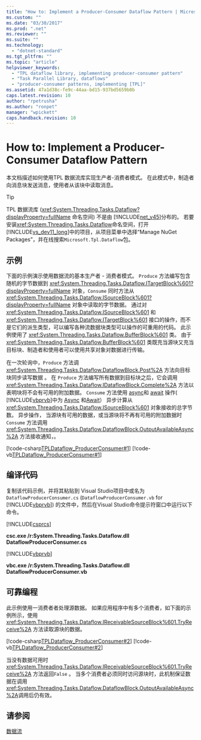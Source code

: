 ```yaml
---
title: "How to: Implement a Producer-Consumer Dataflow Pattern | Microsoft Docs"
ms.custom: ""
ms.date: "03/30/2017"
ms.prod: ".net"
ms.reviewer: ""
ms.suite: ""
ms.technology: 
  - "dotnet-standard"
ms.tgt_pltfrm: ""
ms.topic: "article"
helpviewer_keywords: 
  - "TPL dataflow library, implementing producer-consumer pattern"
  - "Task Parallel Library, dataflows"
  - "producer-consumer patterns, implementing [TPL]"
ms.assetid: 47a1d38c-fe9c-44aa-bd15-937bd5659b0b
caps.latest.revision: 10
author: "rpetrusha"
ms.author: "ronpet"
manager: "wpickett"
caps.handback.revision: 10
---
```

# How to: Implement a Producer-Consumer Dataflow Pattern
本文档描述如何使用TPL 数据流库实现生产者\-消费者模式。  在此模式中，制造者向消息块发送消息，使用者从该块中读取消息。  
  
> [!TIP]
>  TPL 数据流库 \(<xref:System.Threading.Tasks.Dataflow?displayProperty=fullName> 命名空间\) 不是由 [!INCLUDE[net_v45](../../../includes/net-v45-md.md)]分布的。  若要安装<xref:System.Threading.Tasks.Dataflow>命名空间，打开 [!INCLUDE[vs_dev11_long](../../../includes/vs-dev11-long-md.md)]中的项目，从项目菜单中选择“Manage NuGet Packages”，并在线搜索`Microsoft.Tpl.Dataflow`包。  
  
## 示例  
 下面的示例演示使用数据流的基本生产者 \- 消费者模式。  `Produce` 方法编写包含随机的字节数据到 <xref:System.Threading.Tasks.Dataflow.ITargetBlock%601?displayProperty=fullName> 对象，`Consume` 同时方法从 <xref:System.Threading.Tasks.Dataflow.ISourceBlock%601?displayProperty=fullName> 对象中读取的字节数据。  通过对 <xref:System.Threading.Tasks.Dataflow.ISourceBlock%601> 和 <xref:System.Threading.Tasks.Dataflow.ITargetBlock%601> 接口的操作，而不是它们的派生类型，可以编写各种流数据块类型可以操作的可重用的代码。  此示例使用了 <xref:System.Threading.Tasks.Dataflow.BufferBlock%601> 类。  由于 <xref:System.Threading.Tasks.Dataflow.BufferBlock%601> 类既充当源块又充当目标块、制造者和使用者可以使用共享对象对数据进行传输。  
  
 在一次轮询中，`Produce` 方法调<xref:System.Threading.Tasks.Dataflow.DataflowBlock.Post%2A> 方法向目标块同步读写数据 。  在 `Produce` 方法编写所有数据到目标块之后，它会调用 <xref:System.Threading.Tasks.Dataflow.IDataflowBlock.Complete%2A> 方法以表明块将不会有可用的附加数据。  `Consume` 方法使用 [async](../Topic/async%20\(C%23%20Reference\).md)和 [await](../Topic/await%20\(C%23%20Reference\).md) 操作\( [!INCLUDE[vbprvb](../../../includes/vbprvb-md.md)]中为 [Async](../Topic/Async%20\(Visual%20Basic\).md) 和[Await](../Topic/Await%20Operator%20\(Visual%20Basic\).md)） 异步计算从 <xref:System.Threading.Tasks.Dataflow.ISourceBlock%601> 对象接收的总字节数。  异步操作， 当源块有可用的数据，或当源块将不再有可用的附加数据时`Consume` 方法调用<xref:System.Threading.Tasks.Dataflow.DataflowBlock.OutputAvailableAsync%2A> 方法接收通知，。  
  
 [!code-csharp[TPLDataflow_ProducerConsumer#1](../../../samples/snippets/csharp/VS_Snippets_Misc/tpldataflow_producerconsumer/cs/dataflowproducerconsumer.cs#1)]
 [!code-vb[TPLDataflow_ProducerConsumer#1](../../../samples/snippets/visualbasic/VS_Snippets_Misc/tpldataflow_producerconsumer/vb/dataflowproducerconsumer.vb#1)]  
  
## 编译代码  
 复制该代码示例，并将其粘贴到 Visual Studio项目中或名为  `DataflowProducerConsumer.cs` \(`DataflowProducerConsumer.vb` for [!INCLUDE[vbprvb](../../../includes/vbprvb-md.md)]\) 的文件中，然后在Visual Studio命令提示符窗口中运行以下命令。  
  
 [!INCLUDE[csprcs](../../../includes/csprcs-md.md)]  
  
 **csc.exe \/r:System.Threading.Tasks.Dataflow.dll DataflowProducerConsumer.cs**  
  
 [!INCLUDE[vbprvb](../../../includes/vbprvb-md.md)]  
  
 **vbc.exe \/r:System.Threading.Tasks.Dataflow.dll DataflowProducerConsumer.vb**  
  
## 可靠编程  
 此示例使用一消费者者处理源数据。  如果应用程序中有多个消费者，如下面的示例所示，使用 <xref:System.Threading.Tasks.Dataflow.IReceivableSourceBlock%601.TryReceive%2A> 方法读取源块的数据。  
  
 [!code-csharp[TPLDataflow_ProducerConsumer#2](../../../samples/snippets/csharp/VS_Snippets_Misc/tpldataflow_producerconsumer/cs/dataflowproducerconsumer.cs#2)]
 [!code-vb[TPLDataflow_ProducerConsumer#2](../../../samples/snippets/visualbasic/VS_Snippets_Misc/tpldataflow_producerconsumer/vb/dataflowproducerconsumer.vb#2)]  
  
 当没有数据可用时<xref:System.Threading.Tasks.Dataflow.IReceivableSourceBlock%601.TryReceive%2A> 方法返回`False` 。  当多个消费者必须同时访问源块时，此机制保证数据在调用 <xref:System.Threading.Tasks.Dataflow.DataflowBlock.OutputAvailableAsync%2A>调用后仍有效。  
  
## 请参阅  
 [数据流](../../../docs/standard/parallel-programming/dataflow-task-parallel-library.md)
